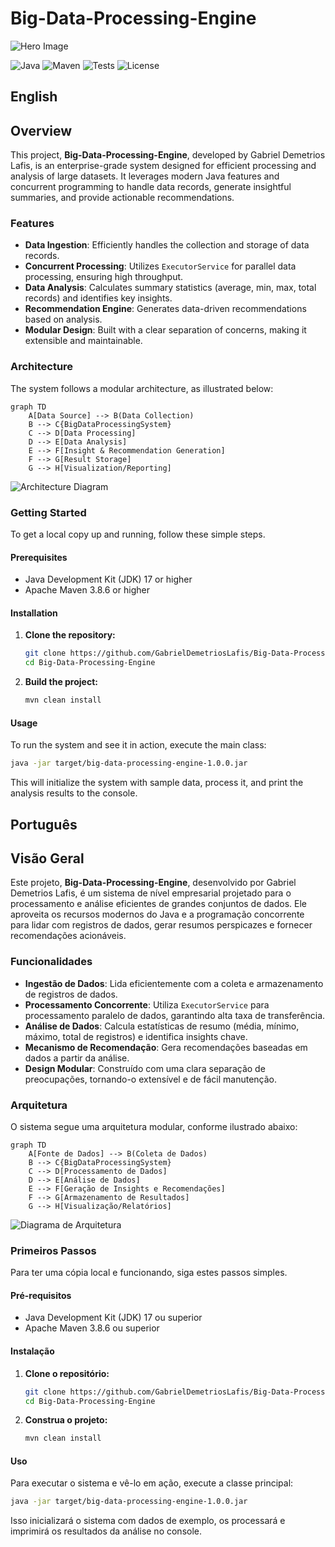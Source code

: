 # Big-Data-Processing-Engine

![Hero Image](https://via.placeholder.com/1200x400?text=Big+Data+Processing+Engine+Hero) 

![Java](https://img.shields.io/badge/Java-17-blue?logo=java&logoColor=white)
![Maven](https://img.shields.io/badge/Maven-3.8.6-red?logo=apache-maven&logoColor=white)
![Tests](https://img.shields.io/badge/Tests-Passing-brightgreen)
![License](https://img.shields.io/badge/License-MIT-green)

## English

## Overview

This project, **Big-Data-Processing-Engine**, developed by Gabriel Demetrios Lafis, is an enterprise-grade system designed for efficient processing and analysis of large datasets. It leverages modern Java features and concurrent programming to handle data records, generate insightful summaries, and provide actionable recommendations.

### Features

*   **Data Ingestion**: Efficiently handles the collection and storage of data records.
*   **Concurrent Processing**: Utilizes `ExecutorService` for parallel data processing, ensuring high throughput.
*   **Data Analysis**: Calculates summary statistics (average, min, max, total records) and identifies key insights.
*   **Recommendation Engine**: Generates data-driven recommendations based on analysis.
*   **Modular Design**: Built with a clear separation of concerns, making it extensible and maintainable.

### Architecture

The system follows a modular architecture, as illustrated below:

```mermaid
graph TD
    A[Data Source] --> B(Data Collection)
    B --> C{BigDataProcessingSystem}
    C --> D[Data Processing]
    D --> E[Data Analysis]
    E --> F[Insight & Recommendation Generation]
    F --> G[Result Storage]
    G --> H[Visualization/Reporting]
```

![Architecture Diagram](diagrams/architecture.png)

### Getting Started

To get a local copy up and running, follow these simple steps.

#### Prerequisites

*   Java Development Kit (JDK) 17 or higher
*   Apache Maven 3.8.6 or higher

#### Installation

1.  **Clone the repository:**

    ```bash
    git clone https://github.com/GabrielDemetriosLafis/Big-Data-Processing-Engine.git
    cd Big-Data-Processing-Engine
    ```

2.  **Build the project:**

    ```bash
    mvn clean install
    ```

#### Usage

To run the system and see it in action, execute the main class:

```bash
java -jar target/big-data-processing-engine-1.0.0.jar
```

This will initialize the system with sample data, process it, and print the analysis results to the console.

## Português

## Visão Geral

Este projeto, **Big-Data-Processing-Engine**, desenvolvido por Gabriel Demetrios Lafis, é um sistema de nível empresarial projetado para o processamento e análise eficientes de grandes conjuntos de dados. Ele aproveita os recursos modernos do Java e a programação concorrente para lidar com registros de dados, gerar resumos perspicazes e fornecer recomendações acionáveis.

### Funcionalidades

*   **Ingestão de Dados**: Lida eficientemente com a coleta e armazenamento de registros de dados.
*   **Processamento Concorrente**: Utiliza `ExecutorService` para processamento paralelo de dados, garantindo alta taxa de transferência.
*   **Análise de Dados**: Calcula estatísticas de resumo (média, mínimo, máximo, total de registros) e identifica insights chave.
*   **Mecanismo de Recomendação**: Gera recomendações baseadas em dados a partir da análise.
*   **Design Modular**: Construído com uma clara separação de preocupações, tornando-o extensível e de fácil manutenção.

### Arquitetura

O sistema segue uma arquitetura modular, conforme ilustrado abaixo:

```mermaid
graph TD
    A[Fonte de Dados] --> B(Coleta de Dados)
    B --> C{BigDataProcessingSystem}
    C --> D[Processamento de Dados]
    D --> E[Análise de Dados]
    E --> F[Geração de Insights e Recomendações]
    F --> G[Armazenamento de Resultados]
    G --> H[Visualização/Relatórios]
```

![Diagrama de Arquitetura](diagrams/architecture.png)

### Primeiros Passos

Para ter uma cópia local e funcionando, siga estes passos simples.

#### Pré-requisitos

*   Java Development Kit (JDK) 17 ou superior
*   Apache Maven 3.8.6 ou superior

#### Instalação

1.  **Clone o repositório:**

    ```bash
    git clone https://github.com/GabrielDemetriosLafis/Big-Data-Processing-Engine.git
    cd Big-Data-Processing-Engine
    ```

2.  **Construa o projeto:**

    ```bash
    mvn clean install
    ```

#### Uso

Para executar o sistema e vê-lo em ação, execute a classe principal:

```bash
java -jar target/big-data-processing-engine-1.0.0.jar
```

Isso inicializará o sistema com dados de exemplo, os processará e imprimirá os resultados da análise no console.


